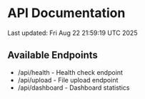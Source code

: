 # API Documentation

Last updated: Fri Aug 22 21:59:19 UTC 2025

## Available Endpoints
- /api/health - Health check endpoint
- /api/upload - File upload endpoint
- /api/dashboard - Dashboard statistics
